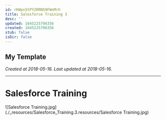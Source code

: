 ```yaml
---
id: rKWpn5tPY2RRN59FWnMrh
title: Salesforce Training 3
desc: ''
updated: 1645225706356
created: 1645225706356
stub: false
isDir: false
---
```

My Template
---

_Created at 2018-05-16._
_Last updated at 2018-05-16._




---

# Salesforce Training


![Salesforce Training.jpg](./_resources/Salesforce_Training.3.resources/Salesforce Training.jpg)

